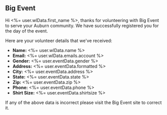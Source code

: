 ## Big Event

Hi <%= user.wlData.first_name %>, thanks for volunteering with Big Event to serve your Auburn community. We have successfully registered you for the day of the event.

Here are your volunteer details that we've received:

 - **Name:** <%= user.wlData.name %>
 - **Email:** <%= user.wlData.emails.account %>
 - **Gender:** <%= user.eventData.gender %>
 - **Address:** <%= user.eventData.formatted %>
 - **City:** <%= user.eventData.address %>
 - **State:** <%= user.eventData.state %>
 - **Zip:** <%= user.eventData.zip %>
 - **Phone:** <%= user.eventData.phone %>
 - **Shirt Size:** <%= user.eventData.shirtsize %>

If any of the above data is incorrect please visit the Big Event site to correct it.
